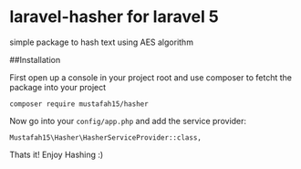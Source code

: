 # laravel-hasher for laravel 5

simple package to hash text using AES algorithm 

##Installation

First open up a console in your project root and use composer to fetcht the package into your project

```
composer require mustafah15/hasher
```
Now go into your `config/app.php` and add the service provider:

```
Mustafah15\Hasher\HasherServiceProvider::class,
```

Thats it! Enjoy Hashing :)


